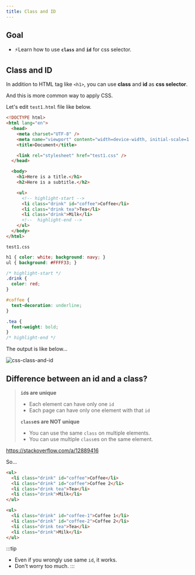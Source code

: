 ```yaml
---
title: Class and ID
---
```


## Goal

- ⚡Learn how to use **`class`** and **`id`** for css selector.

## Class and ID
In addition to HTML tag like `<h1>`, you can use **class** and **id** as **css selector**.

And this is more common way to apply CSS.

Let's edit `test1.html` file like below.

```html title="css/test1.html"
<!DOCTYPE html>
<html lang="en">
  <head>
    <meta charset="UTF-8" />
    <meta name="viewport" content="width=device-width, initial-scale=1.0" />
    <title>Document</title>

    <link rel="stylesheet" href="test1.css" />
  </head>

  <body>
    <h1>Here is a title.</h1>
    <h2>Here is a subtitle.</h2>

    <ul>
      <!-- highlight-start -->
      <li class="drink" id="coffee">Coffee</li>
      <li class="drink tea">Tea</li>
      <li class="drink">Milk</li>
      <!--  highlight-end -->
    </ul>
  </body>
</html>
```
`test1.css`
```css
h1 { color: white; background: navy; }
ul { background: #FFFF33; }

/* highlight-start */
.drink {
  color: red;
}

#coffee {
  text-decoration: underline;
}

.tea {
  font-weight: bold;
}
/* highlight-end */
```

The output is like below...

![css-class-and-id](https://storage.googleapis.com/coderhackers-assets/docs/img/2020-04-27-22-48-30.png)

## Difference between an id and a class?

> **`id`s are unique**
> 
>  - Each element can have only one `id` 
>  - Each page can have only one element with that `id`
> 
> **`class`es are NOT unique**
> 
>  - You can use the same `class` on multiple elements.
>  - You can use multiple `class`es on the same element.

https://stackoverflow.com/a/12889416

So...

```html title="❌ Bad" {2-3}
<ul>
  <li class="drink" id="coffee">Coffee</li>
  <li class="drink" id="coffee">Coffee 2</li>
  <li class="drink tea">Tea</li>
  <li class="drink">Milk</li>
</ul>
```

```html title="✅ Good" {2-3}
<ul>
  <li class="drink" id="coffee-1">Coffee 1</li>
  <li class="drink" id="coffee-2">Coffee 2</li>
  <li class="drink tea">Tea</li>
  <li class="drink">Milk</li>
</ul>
```

:::tip
- Even if you wrongly use same `id`, it works.
- Don't worry too much.
:::